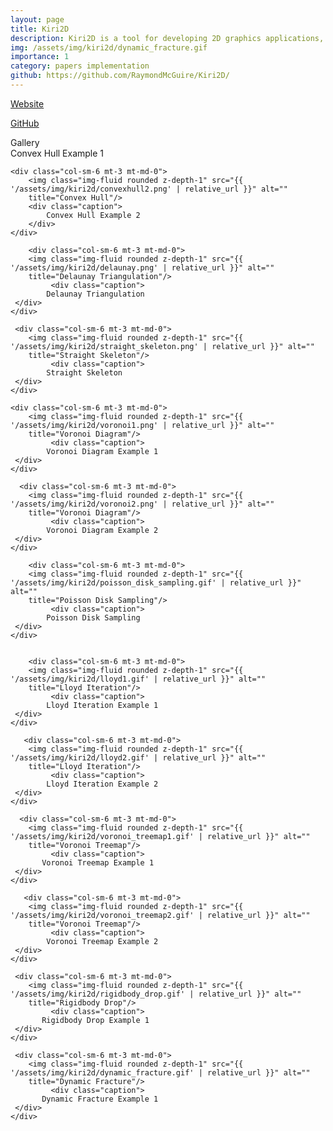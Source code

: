 ```yaml
---
layout: page
title: Kiri2D
description: Kiri2D is a tool for developing 2D graphics applications, which has already implemented Convex hull, Delaunay diagram, Voronoi diagram, Power diagram, Lloyd iteration and Voronoi treemap for arbitrary geometry boundary based on QuickHull algorithm. Additionally, it also support Straight skeleton, Poisson disk sampling, ProtoSphere packing and Multi-sized particle sampling method. 
img: /assets/img/kiri2d/dynamic_fracture.gif
importance: 1
category: papers implementation
github: https://github.com/RaymondMcGuire/Kiri2D/
---
```

<a href="https://raymondmcguire.github.io/Kiri2D/" target="_blank" title="Kiri2D">Website</a>

<a href="https://github.com/RaymondMcGuire/Kiri2D/" target="_blank" title="Kiri2D">GitHub</a>

<div class="caption">
    Gallery
</div>
<div class="row justify-content-sm-center">
    <div class="col-sm-6 mt-3 mt-md-0">
        <img class="img-fluid rounded z-depth-1" src="{{ '/assets/img/kiri2d/convexhull1.png' | relative_url }}" alt="" 
        title="Convex Hull"/>
        <div class="caption">
            Convex Hull Example 1
        </div>
    </div>

    <div class="col-sm-6 mt-3 mt-md-0">
        <img class="img-fluid rounded z-depth-1" src="{{ '/assets/img/kiri2d/convexhull2.png' | relative_url }}" alt="" 
        title="Convex Hull"/>
        <div class="caption">
            Convex Hull Example 2
        </div>
    </div>

        <div class="col-sm-6 mt-3 mt-md-0">
        <img class="img-fluid rounded z-depth-1" src="{{ '/assets/img/kiri2d/delaunay.png' | relative_url }}" alt="" 
        title="Delaunay Triangulation"/>
             <div class="caption">
            Delaunay Triangulation
     </div>
    </div>

     <div class="col-sm-6 mt-3 mt-md-0">
        <img class="img-fluid rounded z-depth-1" src="{{ '/assets/img/kiri2d/straight_skeleton.png' | relative_url }}" alt="" 
        title="Straight Skeleton"/>
             <div class="caption">
            Straight Skeleton
     </div>
    </div>

    <div class="col-sm-6 mt-3 mt-md-0">
        <img class="img-fluid rounded z-depth-1" src="{{ '/assets/img/kiri2d/voronoi1.png' | relative_url }}" alt="" 
        title="Voronoi Diagram"/>
             <div class="caption">
            Voronoi Diagram Example 1
     </div>
    </div>

      <div class="col-sm-6 mt-3 mt-md-0">
        <img class="img-fluid rounded z-depth-1" src="{{ '/assets/img/kiri2d/voronoi2.png' | relative_url }}" alt="" 
        title="Voronoi Diagram"/>
             <div class="caption">
            Voronoi Diagram Example 2
     </div>
    </div>

        <div class="col-sm-6 mt-3 mt-md-0">
        <img class="img-fluid rounded z-depth-1" src="{{ '/assets/img/kiri2d/poisson_disk_sampling.gif' | relative_url }}" alt="" 
        title="Poisson Disk Sampling"/>
             <div class="caption">
            Poisson Disk Sampling
     </div>
    </div>


        <div class="col-sm-6 mt-3 mt-md-0">
        <img class="img-fluid rounded z-depth-1" src="{{ '/assets/img/kiri2d/lloyd1.gif' | relative_url }}" alt="" 
        title="Lloyd Iteration"/>
             <div class="caption">
            Lloyd Iteration Example 1
     </div>
    </div>

       <div class="col-sm-6 mt-3 mt-md-0">
        <img class="img-fluid rounded z-depth-1" src="{{ '/assets/img/kiri2d/lloyd2.gif' | relative_url }}" alt="" 
        title="Lloyd Iteration"/>
             <div class="caption">
            Lloyd Iteration Example 2
     </div>
    </div>

      <div class="col-sm-6 mt-3 mt-md-0">
        <img class="img-fluid rounded z-depth-1" src="{{ '/assets/img/kiri2d/voronoi_treemap1.gif' | relative_url }}" alt="" 
        title="Voronoi Treemap"/>
             <div class="caption">
           Voronoi Treemap Example 1
     </div>
    </div>

       <div class="col-sm-6 mt-3 mt-md-0">
        <img class="img-fluid rounded z-depth-1" src="{{ '/assets/img/kiri2d/voronoi_treemap2.gif' | relative_url }}" alt="" 
        title="Voronoi Treemap"/>
             <div class="caption">
            Voronoi Treemap Example 2
     </div>
    </div>

     <div class="col-sm-6 mt-3 mt-md-0">
        <img class="img-fluid rounded z-depth-1" src="{{ '/assets/img/kiri2d/rigidbody_drop.gif' | relative_url }}" alt="" 
        title="Rigidbody Drop"/>
             <div class="caption">
           Rigidbody Drop Example 1
     </div>
    </div>

     <div class="col-sm-6 mt-3 mt-md-0">
        <img class="img-fluid rounded z-depth-1" src="{{ '/assets/img/kiri2d/dynamic_fracture.gif' | relative_url }}" alt="" 
        title="Dynamic Fracture"/>
             <div class="caption">
           Dynamic Fracture Example 1
     </div>
    </div>
</div>